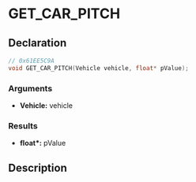 # GET_CAR_PITCH

## Declaration
```cpp
// 0x61EE5C9A
void GET_CAR_PITCH(Vehicle vehicle, float* pValue);
```

### Arguments
- **Vehicle:** vehicle

### Results
- **float\*:** pValue

## Description
